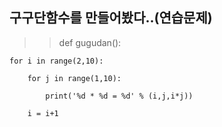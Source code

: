 ## 구구단함수를 만들어봤다..(연습문제)

>> def gugudan():

    for i in range(2,10):

        for j in range(1,10):

            print('%d * %d = %d' % (i,j,i*j))

        i = i+1